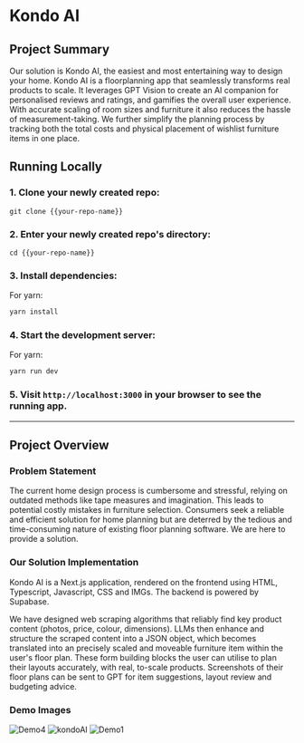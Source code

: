 # Kondo AI

## Project Summary   
Our solution is Kondo AI, the easiest and most entertaining way to design your home. Kondo AI is a floorplanning app that seamlessly transforms real products to scale. It leverages GPT Vision to create an AI companion for personalised reviews and ratings, and gamifies the overall user experience. With accurate scaling of room sizes and furniture it also reduces the hassle of measurement-taking. We further simplify the planning process by tracking both the total costs and physical placement of wishlist furniture items in one place.

## Running Locally

### 1. Clone your newly created repo:

```
git clone {{your-repo-name}}
```

### 2. Enter your newly created repo's directory:

```
cd {{your-repo-name}}
```

### 3. Install dependencies:
For yarn:

```bash
yarn install
```

### 4. Start the development server:

For yarn:

```bash
yarn run dev
```

### 5. Visit `http://localhost:3000` in your browser to see the running app.
------
## Project Overview
### Problem Statement  
The current home design process is cumbersome and stressful, relying on outdated methods like tape measures and imagination. This leads to potential costly mistakes in furniture selection. Consumers seek a reliable and efficient solution for home planning but are deterred by the tedious and time-consuming nature of existing floor planning software. We are here to provide a solution.

### Our Solution Implementation
Kondo AI is a Next.js application, rendered on the frontend using HTML, Typescript, Javascript, CSS and IMGs. The backend is powered by Supabase.

We have designed web scraping algorithms that reliably find key product content (photos, price, colour, dimensions). LLMs then enhance and structure the scraped content into a JSON object, which becomes translated into an precisely scaled and moveable furniture item within the user's floor plan. These form building blocks the user can utilise to plan their layouts accurately, with real, to-scale products. Screenshots of their floor plans can be sent to GPT for item suggestions, layout review and budgeting advice. 

### Demo Images
![Demo4](https://github.com/netswift2905/encodeai-floorplanner/assets/80419704/f0f4ee0c-0b22-4a6b-8253-985b46631a5f)
![kondoAI](https://github.com/netswift2905/encodeai-floorplanner/assets/80419704/05cf0d18-deb3-4e61-bd14-d00932317de1)
![Demo1](https://github.com/netswift2905/encodeai-floorplanner/assets/80419704/b1b2c117-59dc-4b95-8eac-110139b75e35)
